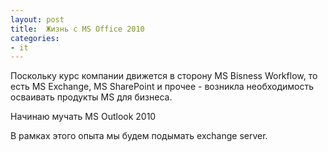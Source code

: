 ```yaml
---
layout: post
title:  Жизнь с MS Office 2010
categories:
- it
---
```

Поскольку курс компании движется в сторону MS Bisness Workflow, то есть MS Exchange, MS SharePoint и прочее - возникла необходимость осваивать продукты MS для бизнеса.

Начинаю мучать MS Outlook 2010

В рамках этого опыта мы будем подымать exchange server.